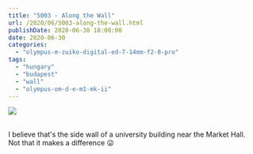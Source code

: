 ```yaml
---
title: "5003 - Along the Wall"
url: /2020/06/5003-along-the-wall.html
publishDate: 2020-06-30 18:00:00
date: 2020-06-30
categories: 
  - "olympus-m-zuiko-digital-ed-7-14mm-f2-8-pro"
tags: 
  - "hungary"
  - "budapest"
  - "wall"
  - "olympus-om-d-e-m1-mk-ii"
---
```

<div class="container">
<div class="center"><a target="_blank" href="https://d25zfm9zpd7gm5.cloudfront.net/1200x1200/2018/20180522_095811_lr.jpg"><img class="webfeedsFeaturedVisual" src="https://d25zfm9zpd7gm5.cloudfront.net/0600x0600/2018/20180522_095811_lr.jpg" /></a></div>
</div>
<br />

I believe that's the side wall of a university building near the
Market Hall. Not that it makes a difference :stuck_out_tongue: